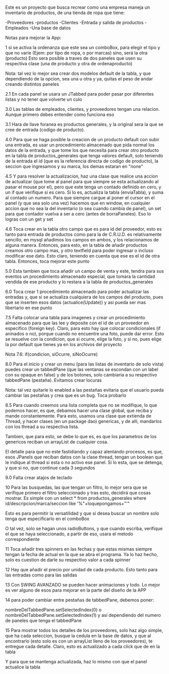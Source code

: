
Este es un proyecto que busca recrear como una empresa maneja un inventario de productos, de una tienda de ropa que tiene:

-Proveedores
-productos 
-Clientes
-Entrada y salida de productos
-Empleados
-Una base de datos


Notas para mejorar la App:

1
 si se activa la ordenanza que este sea un comboBox, para elegir el tipo y que no varie (Ejem: por tipo de ropa, o por marcas)
 sino, será la otra (producto)
 Esto sera posible a traves de dos paneles que usen su respectiva clase (una de producto y otra de ordenaproducto)

Nota: tal vez lo mejor sea crear dos modelos default de la tabla, y que dependiendo de la opcion, sea una u otra y ya, quitas
el peso de andar creando distintos paneles
     
2.1
En cada panel se usara un JTabbed para poder pasar por diferentes listas y no tener que volverte un culo

3.0 
Las tablas de empleados, clientes, y proveedores tengan una relacion. Aunque primero debes entender como funciona eso

3.1 Hara de llave foranea es productos generales, y la original sera la que se cree de entrada (codigo de producto). 

4.0 
Para que se haga posible la creacion de un producto default con subir una entrada, es usar un procedimiento almacenado que pida normal los datos de la entrada, y que tome los que necesita para crear otro producto en la tabla de productos_generales que tenga valores default, solo teniendo de la entrada el id (que es la referencia directa de codigo de producto), la seccion que ingresamos y su marca, los demas estaran en "none"


4.5 
Y para resolver la actualizacion, haz una clase que realice una accion de actualizar (que tome al panel para que siempre se esta actualizando al pasar el mouse por el), pero que este tenga un contado definido en cero, y un if que verifique si es cero. Si lo es, actualiza la tabla (enviaTabla), y suma al contado un numero. Para que siempre cargue al poner el cursor en el panel (y que sea solo una vez) hacemos que en window, en cualquier accion que no sea la del inventario (o sea cuando cambia de panel), un set para que contador vuelva a ser a cero (antes de borraPaneles). Eso lo logras con un get y set


4.6
Toca crear en la tabla otro campo que es para id del proveedor, esto es tanto para entrada de productos como para la de C.R.U.D. es relativamente sencillo, en mysql añadimos los campos en ambos, y los relacionamos de alguna manera. Entonces, para esto, en la tabla de añadir productos creamos otro campo mas, y otro textfield para poder ingresar o incluso modificar ese dato. Esto claro, teniendo en cuenta que ese es el id de otra tabla. Entonces, toca mejorar este punto

5.0
Esta tambien que toca añadir un campo de venta y este, tendra para sus eventos un procedimiento almacenado especial, que tomara la cantidad vendida de ese producto y lo restara a la tabla de productos_generales

6.0
Toca crear 1 procedimiento almacenado para poder actualizar las entradas y, que si se actualiza cualquiera de los campos del producto, pues que se inserten esos datos (actualice(Update)) y asi pueda ser mas libertario en ese punto

7.5
Falta colocar una tabla para imagenes y crear un procedimiento almacenado para que las lee y deposite con el id de un proveedor en especifico (foreign key). Claro, para esto hay que colocar condicionales (if aninados o no), porque cuando no encuentre una foto, puede dar error. Esto se resuelve con la condicion, que si ocurre, elige la foto, y si no, pues elige la por default que tienes ya en los archivos del proyecto

Nota 7.6:  if(condicion, siOcurre, siNoOcurre)

8.0
Para el inicio y crear un menu (para las listas de inventario de solo vista) puedes crear un tabbedPane (que las ventanas se escondan con un label con su opaque en false) y de los botones, solo cambiaria a su respectivo tabbedPane (pestaña). Evitamos crear locuras 

Nota: tal vez quitarle lo enabled a las pestañas evitaria que el usuario pueda cambiar las pestañas y crea que es un bug. Toca probarlo

8.5
Para cuando creemos una lista completa que no se modifique, lo que podemos hacer, es que, debamos hacer una clase global, que reciba y mande constantemente. Para esto, usamos una clase que extienda de Thread, y hacer clases (en un package dao) genericas, y de alli, mandarlos con los thread a su respectiva lista. 

Tambien, que para esto, se debe lo que es, es que los parametros de los genericos reciban un arrayList de cualquier cosa. 

El detalle para que no este fastidiando y capaz alentando procesos, es que, esos JPanels que reciban datos con la clase thread, tengan un boolean que le indique al thread si esta o no activo ese panel. Si lo esta, que se detenga, y que si no, que continue cada 3 segundos

9.0
Falta crear atajos de teclado

10
Para las busquedas, las que tengan un filtro, lo mejor sera que se verifique primero el filtro seleccionado y tras esto, decidirá que cosas mostrar. Es simple con un select * from productos_generales where id/descripcion/marca/seccion like '%"+loquepongamos+"'"

Esto es para permitir la versatilidad y que si desea buscar un nombre solo tenga que especificarlo en el comboBox

O tal vez, solo se hagan unos radioButtons, y que cuando escriba, verifique el que se haya seleccionado, a partir de eso, usara el metodo correspondiente

11
Toca añadir tres spinners en las fechas y que estas mismas siempre tengan la fecha de actual en la que se abra el programa. Ya lo haz hecho, solo es cuestion de darle su respectivo valor a cada spinner

12
Hay que añadir el precio por unidad de cada producto. Esto tanto para las entradas como para las salidas

13
Con SWING AVANZADO se pueden hacer animaciones y todo. Lo mejor es ver alguno de esos para mejorar en la parte del diseño de la APP

14
para poder cambiar entre pestañas de tabbedPane, debemos poner:

nombreDelTabbedPane.setSelectedIndex(0) o nombreDelTabbedPane.setSelectedIndex(1) y asi dependiendo del numero de paneles que tenga el tabbedPane

15
Para mostrar todos los detalles de los proveedores, solo haz algo simple, que ha cada seleccion, busque la cedula en la base de datos, y que al encontrarlo (esto solo es con un arrayList lleno de los proveedores), te entregue cada detalle. Claro, esto es actualizado a cada click que de en la tabla

Y para que se mantenga actualizada, haz lo mismo con que el panel actualice la tabla